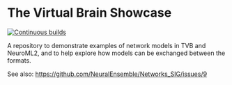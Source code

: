 # The Virtual Brain Showcase

[![Continuous builds](https://github.com/OpenSourceBrain/TheVirtualBrainShowcase/actions/workflows/ci.yml/badge.svg)](https://github.com/OpenSourceBrain/TheVirtualBrainShowcase/actions/workflows/ci.yml)

A repository to demonstrate examples of network models in TVB and NeuroML2, and to help explore how models can be exchanged between the formats.

See also: https://github.com/NeuralEnsemble/Networks_SIG/issues/9
